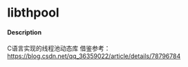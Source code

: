 # libthpool

#### Description
C语言实现的线程池动态库
借鉴参考：https://blog.csdn.net/qq_36359022/article/details/78796784

